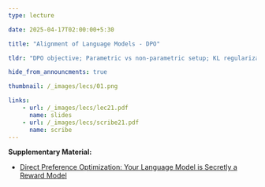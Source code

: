 ```yaml
---
type: lecture

date: 2025-04-17T02:00:00+5:30

title: "Alignment of Language Models - DPO"

tldr: "DPO objective; Parametric vs non-parametric setup; KL regularization; Bias in DPO; Online vs offline DPO; Key takeaways"

hide_from_announcments: true

thumbnail: /_images/lecs/01.png

links: 
    - url: /_images/lecs/lec21.pdf
      name: slides
    - url: /_images/lecs/scribe21.pdf
      name: scribe
---
```

**Supplementary Material:**
- [Direct Preference Optimization: Your Language Model is Secretly a Reward Model](https://arxiv.org/abs/2305.18290)
